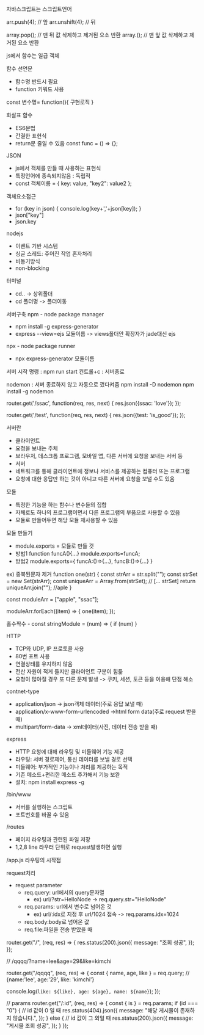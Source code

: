 자바스크립트는 스크립트언어

arr.push(4); // 앞
arr.unshift(4); // 뒤

array.pop(); // 맨 뒤 값 삭제하고 제거된 요소 반환
array.(); // 맨 앞 값 삭제하고 제거된 요소 반환

js에서 함수는 일급 객체

함수 선언문

- 함수명 반드시 필요
- function 키워드 사용

const 변수명= function(){
구현로직
}

화살표 함수

- ES6문법
- 간결한 표현식
- return문 줄일 수 있음
  const func = () => {};

JSON

- js에서 객체를 만들 때 사용하는 표현식
- 특정언어에 종속되지않음 : 독립적
- const 객체이름 = {
  key: value,
  "key2": value2
  };

객체요소접근

- for (key in json) {
  console.log(key+','+json[key]);
  }
- json["key"]
- json.key

nodejs

- 이벤트 기반 시스템
- 싱글 스레드: 주어진 작업 혼자처리
- 비동기방식
- non-blocking

터미널

- cd.. -> 상위폴더
- cd 폴더명 -> 폴더이동

서버구축
npm - node package manager

- npm install -g express-generator
- express --view=ejs 모듈이름 -> views폴더안 확장자가 jade대신 ejs

npx - node package runner

- npx express-generator 모듈이름

서버 시작 명령 : npm run start
컨트롤+c : 서버종료

nodemon : 서버 종료하지 않고 자동으로 껐다켜줌
npm install -D nodemon
npm install -g nodemon

router.get('/ssac', function(req, res, next) {
res.json({ssac: 'love'});
});

router.get('/test', function(req, res, next) {
res.json({test: 'is_good'});
});

서버란

- 클라이언트
- 요청을 보내는 주체
- 브라우저, 데스크톱 프로그램, 모바일 앱, 다른 서버에 요청을 보내는 서버 등
- 서버
- 네트워크를 통해 클라이언트에 정보나 서비스를 제공하는 컴퓨터 또는 프로그램
- 요청에 대한 응답만 하는 것이 아니고 다른 서버에 요청을 보낼 수도 있음

모듈

- 특정한 기능을 하는 함수나 변수들의 집합
- 자체로도 하나의 프로그램이면서 다른 프로그램의 부품으로 사용할 수 있음
- 모듈로 만들어두면 해당 모듈 재사용할 수 있음

모듈 만들기

- module.exports = 모듈로 만들 것
- 방법1
  function funcA(){...}
  module.exports=funcA;
- 방법2
  module.exports={
  funcA:()=>{...},
  funcB:()=>{...}
  }

ex) 중복된문자 제거
function one(str) {
const strArr = str.split("");
const strSet = new Set(strArr);
const uniqueArr = Array.from(strSet); // [... strSet]
return uniqueArr.join(""); //aple
}

const moduleArr = ["apple", "ssac"];

moduleArr.forEach((item) => {
one(item);
});

홀수짝수 - const stringModule = (num) => {
if (num)
}

HTTP

- TCP와 UDP, IP 프로토콜 사용
- 80번 포트 사용
- 연결상태를 유지하지 않음
- 전산 자원이 적게 들지만 클라이언트 구분이 힘듦
- 요청이 많아질 경우 또 다른 문제 발생 -> 쿠키, 세션, 토큰 등을 이용해 단점 해소

contnet-type

- application/json -> json객체 데이터(주로 응답 보낼 때)
- application/x-www-form-urlencoded ->html form data(주로 request 받을 때)
- multipart/form-data -> xml데이터(사진, 데이터 전송 받을 때)

express

- HTTP 요청에 대해 라우팅 및 미들웨어 기능 제공
- 라우팅: 서버 경로제어, 통신 데이터를 보낼 경로 선택
- 미들웨어: 부가적인 기능이나 처리를 제공하는 목적
- 기존 메소드+편리한 메소드 추가해서 기능 보완
- 설치: npm install express -g

/bin/www

- 서버를 실행하는 스크립트
- 포트번호를 바꿀 수 있음

/routes

- 페이지 라우팅과 관련된 파일 저장
- 1,2,8 line
  라우터 단위로 request발생하면 실행

/app.js
라우팅의 시작점

request처리

- request parameter
  - req.query: url에서의 query문자열
    - ex) url/?str=HelloNode -> req.query.str="HelloNode"
  - req.params: url에서 변수로 넘어온 것
    - ex) url/:idx로 지정 후 url/1024 접속 -> req.params.idx=1024
  - req.body:body로 넘어온 값
  - req.file:파일을 전송 받았을 때

router.get("/", (req, res) => {
res.status(200).json({
message: "조회 성공",
});
});

// /qqqq/?name=lee&age=29&like=kimchi

router.get("/qqqq", (req, res) => {
const { name, age, like } = req.query; // {name:'lee', age:'29', like: 'kimchi'}

console.log(`like: ${like}, age: ${age}, name: ${name}`);
});

// params
router.get("/:id", (req, res) => {
const { is } = req.params;
if (id === "0") {
// id 값이 0 일 때
res.status(404).json({
message: "해당 게시물이 존재하지 않습니다.",
});
} else {
// id 값이 그 외일 때
res.status(200).json({
message: "게시물 조회 성공",
});
}
});
